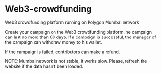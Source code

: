 # Web3-crowdfunding
Web3 crowdfunding platform running on Polygon Mumbai network

Create your campaign on the Web3 crowdfunding platform. he campaign can last no more than 60 days. If a campaign is successful, the manager of the campaign can withdraw money to his wallet. 

If the campaign is failed, contributors can make a refund.

NOTE: Mumbai network is not stable, it works slow. Please, refresh the website if the data hasn't been loaded.

